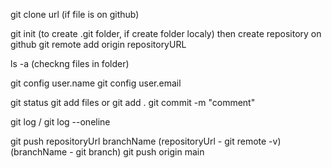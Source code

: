 git clone url (if file is on github)

git init (to create .git folder, if create folder localy)
then create repository on github
git remote add origin repositoryURL

ls -a (checkng files in folder)

git config user.name
git config user.email

git status
git add files or git add .
git commit -m "comment"

git log / git log --oneline

git push repositoryUrl branchName
(repositoryUrl - git remote -v)
(branchName - git branch)
git push origin main
